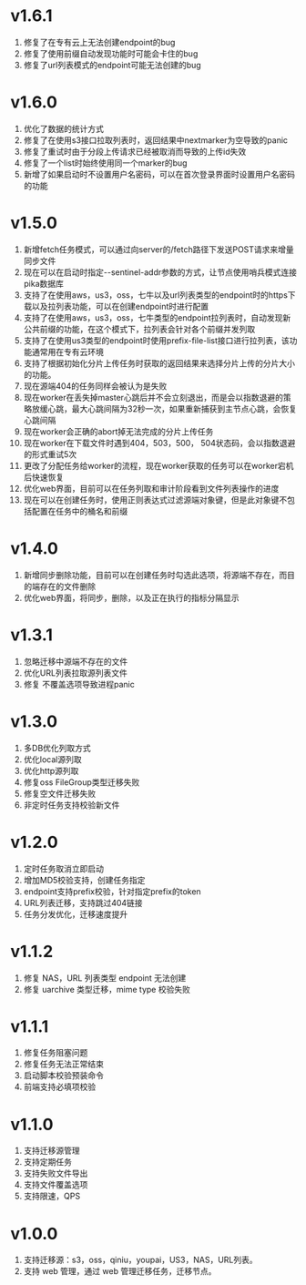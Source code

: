# v1.6.1

1. 修复了在专有云上无法创建endpoint的bug
2. 修复了使用前缀自动发现功能时可能会卡住的bug
3. 修复了url列表模式的endpoint可能无法创建的bug

# v1.6.0

1. 优化了数据的统计方式
2. 修复了在使用s3接口拉取列表时，返回结果中nextmarker为空导致的panic
3. 修复了重试时由于分段上传请求已经被取消而导致的上传id失效
4. 修复了一个list时始终使用同一个marker的bug
5. 新增了如果启动时不设置用户名密码，可以在首次登录界面时设置用户名密码的功能

# v1.5.0

1. 新增fetch任务模式，可以通过向server的/fetch路径下发送POST请求来增量同步文件
2. 现在可以在启动时指定--sentinel-addr参数的方式，让节点使用哨兵模式连接pika数据库
3. 支持了在使用aws，us3，oss，七牛以及url列表类型的endpoint时的https下载以及拉列表功能，可以在创建endpoint时进行配置
4. 支持了在使用aws，us3，oss，七牛类型的endpoint拉列表时，自动发现新公共前缀的功能，在这个模式下，拉列表会针对各个前缀并发列取
5. 支持了在使用us3类型的endpoint时使用prefix-file-list接口进行拉列表，该功能通常用在专有云环境
6. 支持了根据初始化分片上传任务时获取的返回结果来选择分片上传的分片大小的功能。
7. 现在源端404的任务同样会被认为是失败
8. 现在worker在丢失掉master心跳后并不会立刻退出，而是会以指数退避的策略放缓心跳，最大心跳间隔为32秒一次，如果重新捕获到主节点心跳，会恢复心跳间隔
9. 现在worker会正确的abort掉无法完成的分片上传任务
10. 现在worker在下载文件时遇到404，503，500， 504状态码，会以指数退避的形式重试5次
11. 更改了分配任务给worker的流程，现在worker获取的任务可以在worker宕机后快速恢复
12. 优化web界面，目前可以在任务列取和审计阶段看到文件列表操作的进度
13. 现在可以在创建任务时，使用正则表达式过滤源端对象键，但是此对象键不包括配置在任务中的桶名和前缀

# v1.4.0

1. 新增同步删除功能，目前可以在创建任务时勾选此选项，将源端不存在，而目的端存在的文件删除
2. 优化web界面，将同步，删除，以及正在执行的指标分隔显示

# v1.3.1

1. 忽略迁移中源端不存在的文件
2. 优化URL列表拉取源列表文件
3. 修复 不覆盖选项导致进程panic

# v1.3.0

1. 多DB优化列取方式
2. 优化local源列取
3. 优化http源列取
4. 修复oss FileGroup类型迁移失败
5. 修复空文件迁移失败
6. 非定时任务支持校验新文件

# v1.2.0

1. 定时任务取消立即启动
2. 增加MD5校验支持，创建任务指定
3. endpoint支持prefix校验，针对指定prefix的token
4. URL列表迁移，支持跳过404链接
5. 任务分发优化，迁移速度提升

# v1.1.2

1. 修复 NAS，URL 列表类型 endpoint 无法创建
2. 修复 uarchive 类型迁移，mime type 校验失败

# v1.1.1

1. 修复任务阻塞问题
2. 修复任务无法正常结束
3. 启动脚本校验预装命令
4. 前端支持必填项校验

# v1.1.0

1. 支持迁移源管理
2. 支持定期任务
3. 支持失败文件导出
4. 支持文件覆盖选项
5. 支持限速，QPS

# v1.0.0 

1. 支持迁移源：s3，oss，qiniu，youpai，US3，NAS，URL列表。
2. 支持 web 管理，通过 web 管理迁移任务，迁移节点。

